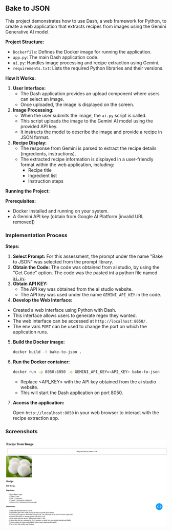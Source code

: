 ## Bake to JSON 

This project demonstrates how to use Dash, a web framework for Python, to create a web application that extracts recipes from images using the Gemini Generative AI model.

**Project Structure:**

* `Dockerfile`: Defines the Docker image for running the application.
* `app.py`: The main Dash application code.
* `ai.py`: Handles image processing and recipe extraction using Gemini.
* `requirements.txt`: Lists the required Python libraries and their versions.

**How it Works:**

1. **User Interface:**
   - The Dash application provides an upload component where users can select an image.
   - Once uploaded, the image is displayed on the screen.
2. **Image Processing:**
   - When the user submits the image, the `ai.py` script is called.
   - This script uploads the image to the Gemini AI model using the provided API key.
   - It instructs the model to describe the image and provide a recipe in JSON format.
3. **Recipe Display:**
   - The response from Gemini is parsed to extract the recipe details (ingredients, instructions).
   - The extracted recipe information is displayed in a user-friendly format within the web application, including:
     - Recipe title
     - Ingredient list 
     - Instruction steps

**Running the Project:**

**Prerequisites:**

* Docker installed and running on your system.
* A Gemini API key (obtain from Google AI Platform [invalid URL removed])

### Implementation Process

**Steps:**

1. **Select Prompt:**
    For this assessment, the prompt under the name "Bake to JSON" was selected from the prompt library. 
2. **Obtain the Code:**
    The code was obtained from ai studio, by using the "Get Code" option. The code was the pasted int a python file named [`ai.py`](./ai.py).
3. **Obtain API KEY:**
    - The API key was obtained from the ai studio website.
    - The API key was used under the name `GEMINI_API_KEY` in the code.
4. **Develop the Web Interface:**
  - Created a web interface using Python with Dash.
  - This interface allows users to generate regex they wanted.
  - The web interface can be accessed at `http://localhost:8050/`.
  - The env vars `PORT` can be used to change the port on which the application runs. 

5. **Build the Docker image:**

   ```bash
   docker build -t bake-to-json .
   ```

6. **Run the Docker container:**

   ```bash
   docker run -p 8050:8050 -e GEMINI_API_KEY=<API_KEY> bake-to-json
   ```
   - Replace <API_KEY> with the API key obtained from the ai studio website.
   - This will start the Dash application on port 8050.

7. **Access the application:**

   Open  ```http://localhost:8050``` in your web browser to interact with the recipe extraction app.

### Screenshots

![Result](/assets/results.jpeg)
